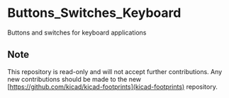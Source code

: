 # Buttons_Switches_Keyboard
Buttons and switches for keyboard applications

## Note

This repository is read-only and will not accept further contributions. Any new contributions should be made to the new [https://github.com/kicad/kicad-footprints](kicad-footprints) repository.
